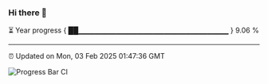 ### Hi there 👋

⏳ Year progress { ██▁▁▁▁▁▁▁▁▁▁▁▁▁▁▁▁▁▁▁▁▁▁▁▁▁▁▁▁ } 9.06 %

---

⏰ Updated on Mon, 03 Feb 2025 01:47:36 GMT

![Progress Bar CI](https://github.com/DhruviPatel157/GitHub-Actions-Demo/workflows/Progress%20Bar%20CI/badge.svg)
